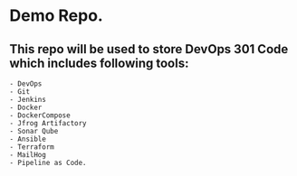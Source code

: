 # Demo Repo. 

## This repo will be used to store DevOps 301 Code which includes following tools:
```
- DevOps 
- Git 
- Jenkins 
- Docker
- DockerCompose 
- Jfrog Artifactory 
- Sonar Qube
- Ansible 
- Terraform
- MailHog 
- Pipeline as Code. 
```
